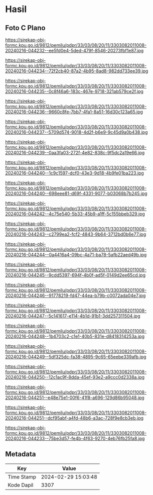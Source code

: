 # Hasil

## Foto C Plano

https://sirekap-obj-formc.kpu.go.id/9812/pemilu/pdpr/33/03/08/20/11/3303082011008-20240216-044232--ee5fd0e4-5ded-479f-8546-20273fbf1e87.jpg

https://sirekap-obj-formc.kpu.go.id/9812/pemilu/pdpr/33/03/08/20/11/3303082011008-20240216-044234--72f2cb40-87a2-4b95-8ad8-982dd733ee39.jpg

https://sirekap-obj-formc.kpu.go.id/9812/pemilu/pdpr/33/03/08/20/11/3303082011008-20240216-044235--0c8f46a6-183c-467e-9718-321ab579ce2f.jpg

https://sirekap-obj-formc.kpu.go.id/9812/pemilu/pdpr/33/03/08/20/11/3303082011008-20240216-044236--9660c8fe-7bb7-4fa1-8a51-16d30c123a65.jpg

https://sirekap-obj-formc.kpu.go.id/9812/pemilu/pdpr/33/03/08/20/11/3303082011008-20240216-044237--5709d574-9018-4d2f-b6e9-9c45d9a0b438.jpg

https://sirekap-obj-formc.kpu.go.id/9812/pemilu/pdpr/33/03/08/20/11/3303082011008-20240216-044239--0aa3fa03-272f-4e82-838c-9f5dc2a19e66.jpg

https://sirekap-obj-formc.kpu.go.id/9812/pemilu/pdpr/33/03/08/20/11/3303082011008-20240216-044240--1c9c1597-dcf0-43e3-9d18-4b9fe01ba223.jpg

https://sirekap-obj-formc.kpu.go.id/9812/pemilu/pdpr/33/03/08/20/11/3303082011008-20240216-044240--698eee81-d69f-4331-9077-b03068b7b245.jpg

https://sirekap-obj-formc.kpu.go.id/9812/pemilu/pdpr/33/03/08/20/11/3303082011008-20240216-044242--4c75e540-5b33-45b9-a1ff-5c155bbeb329.jpg

https://sirekap-obj-formc.kpu.go.id/9812/pemilu/pdpr/33/03/08/20/11/3303082011008-20240216-044243--c2799ea2-fcf2-4843-9b64-3712bd0b6e77.jpg

https://sirekap-obj-formc.kpu.go.id/9812/pemilu/pdpr/33/03/08/20/11/3303082011008-20240216-044244--0a4416a4-09bc-4a71-ba78-5afb22aed49b.jpg

https://sirekap-obj-formc.kpu.go.id/9812/pemilu/pdpr/33/03/08/20/11/3303082011008-20240216-044245--9cdd5397-694f-4b0f-ad5f-0149d2ee65cd.jpg

https://sirekap-obj-formc.kpu.go.id/9812/pemilu/pdpr/33/03/08/20/11/3303082011008-20240216-044246--91778219-fd47-44ea-b79b-c0072ada04e7.jpg

https://sirekap-obj-formc.kpu.go.id/9812/pemilu/pdpr/33/03/08/20/11/3303082011008-20240216-044247--5c141617-e114-4b1d-91b1-3dd257311504.jpg

https://sirekap-obj-formc.kpu.go.id/9812/pemilu/pdpr/33/03/08/20/11/3303082011008-20240216-044248--1b4703c2-c1e1-40b5-831e-d8418314253a.jpg

https://sirekap-obj-formc.kpu.go.id/9812/pemilu/pdpr/33/03/08/20/11/3303082011008-20240216-044249--5df325dc-fa38-4895-9c65-65eebe339afb.jpg

https://sirekap-obj-formc.kpu.go.id/9812/pemilu/pdpr/33/03/08/20/11/3303082011008-20240216-044250--12c1ac9f-8dda-45ef-93e2-a9ccc0d2338a.jpg

https://sirekap-obj-formc.kpu.go.id/9812/pemilu/pdpr/33/03/08/20/11/3303082011008-20240216-044251--e48e75e1-00f6-41f8-a696-129d86b95048.jpg

https://sirekap-obj-formc.kpu.go.id/9812/pemilu/pdpr/33/03/08/20/11/3303082011008-20240216-044251--dcf95abf-a4fd-48b6-a3ac-728f9e8cb3eb.jpg

https://sirekap-obj-formc.kpu.go.id/9812/pemilu/pdpr/33/03/08/20/11/3303082011008-20240216-044233--75be3d57-fe4b-4f63-9270-4eb76fb25fa8.jpg


## Metadata

| Key        | Value               |
| ---------- | ------------------- |
| Time Stamp | 2024-02-29 15:03:48 |
| Kode Dapil | 3307                |



